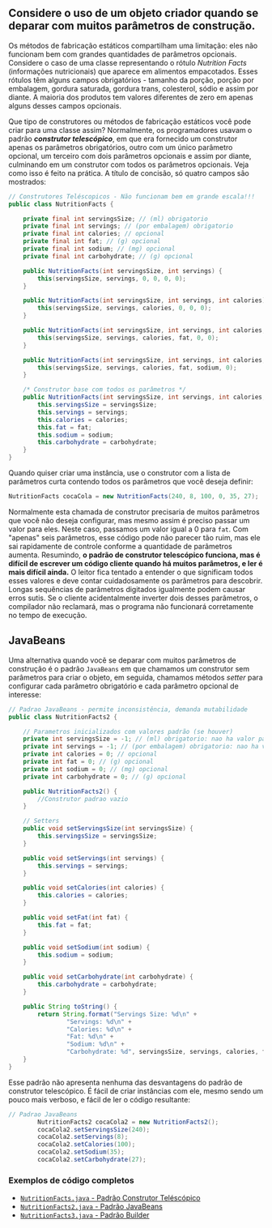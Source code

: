 ## Considere o uso de um objeto criador quando se deparar com muitos parâmetros de construção. 

Os métodos de fabricação estáticos compartilham uma limitação: eles não funcionam bem com grandes quantidades de parâmetros opcionais. Considere o caso de uma classe representando o rótulo *Nutrition Facts* (informações nutricionais) que aparece em alimentos empacotados. Esses rótulos têm alguns campos obrigatórios - tamanho da porção, porção por embalagem, gordura saturada, gordura trans, colesterol, sódio e assim por diante. A maioria dos produtos tem valores diferentes de zero em apenas alguns desses campos opcionais. 

Que tipo de construtores ou métodos de fabricação estáticos você pode criar para uma classe assim? Normalmente, os programadores usavam o padrão ***construtor telescópico***, em que era fornecido um construtor apenas os parâmetros obrigatórios, outro com um único parâmetro opcional, um terceiro com dois parâmetros opcionais e assim por diante, culminando em um construtor com todos os parâmetros opcionais. Veja como isso é feito na prática. A título de concisão, só quatro campos são mostrados: 

```java
// Construtores Teléscopicos - Não funcionam bem em grande escala!!!
public class NutritionFacts {

    private final int servingsSize; // (ml) obrigatorio
    private final int servings; // (por embalagem) obrigatorio
    private final int calories; // opcional
    private final int fat; // (g) opcional
    private final int sodium; // (mg) opcional
    private final int carbohydrate; // (g) opcional

    public NutritionFacts(int servingsSize, int servings) {
        this(servingsSize, servings, 0, 0, 0, 0);
    }

    public NutritionFacts(int servingsSize, int servings, int calories) {
        this(servingsSize, servings, calories, 0, 0, 0);
    }

    public NutritionFacts(int servingsSize, int servings, int calories, int fat) {
        this(servingsSize, servings, calories, fat, 0, 0);
    }

    public NutritionFacts(int servingsSize, int servings, int calories, int fat, int sodium) {
        this(servingsSize, servings, calories, fat, sodium, 0);
    }

    /* Construtor base com todos os parâmetros */
    public NutritionFacts(int servingsSize, int servings, int calories, int fat, int sodium, int carbohydrate) {
        this.servingsSize = servingsSize;
        this.servings = servings;
        this.calories = calories;
        this.fat = fat;
        this.sodium = sodium;
        this.carbohydrate = carbohydrate;
    }
}
```

Quando quiser criar uma instância, use o construtor com a lista de parâmetros curta contendo todos os parâmetros que você deseja definir: 

```java
NutritionFacts cocaCola = new NutritionFacts(240, 8, 100, 0, 35, 27);
```
Normalmente esta chamada de construtor precisaria de muitos parâmetros que você não deseja configurar, mas mesmo assim é preciso passar um valor para eles. Neste caso, passamos um valor igual a 0 para `fat`. Com "apenas" seis parâmetros, esse código pode não parecer tão ruim, mas ele sai rapidamente de controle conforme a quantidade de parâmetros aumenta.
Resumindo, **o padrão de construtor telescópico funciona, mas é difícil de escrever um código cliente quando há muitos parâmetros, e ler é mais difícil ainda.** O leitor fica tentado a entender o que significam todos esses valores e deve contar cuidadosamente os parâmetros para descobrir. Longas sequências de parâmetros digitados igualmente podem causar erros sutis. Se o cliente acidentalmente inverter dois desses parâmetros, o compilador não reclamará, mas o programa não funcionará corretamente no tempo de execução.

## JavaBeans
Uma alternativa quando vocẽ se deparar com muitos parâmetros de construção é o padrão `JavaBeans` em que chamamos um construtor sem parâmetros para criar o objeto, em seguida, chamamos métodos *setter* para configurar cada parâmetro obrigatório e cada parâmetro opcional de interesse: 

```java
// Padrao JavaBeans - permite inconsistência, demanda mutabilidade
public class NutritionFacts2 {

    // Parametros inicializados com valores padrão (se houver)
    private int servingsSize = -1; // (ml) obrigatorio: nao ha valor padrao
    private int servings = -1; // (por embalagem) obrigatorio: nao ha valor padrao
    private int calories = 0; // opcional
    private int fat = 0; // (g) opcional
    private int sodium = 0; // (mg) opcional
    private int carbohydrate = 0; // (g) opcional

    public NutritionFacts2() {
        //Construtor padrao vazio
    }

    // Setters
    public void setServingsSize(int servingsSize) {
        this.servingsSize = servingsSize;
    }

    public void setServings(int servings) {
        this.servings = servings;
    }

    public void setCalories(int calories) {
        this.calories = calories;
    }

    public void setFat(int fat) {
        this.fat = fat;
    }

    public void setSodium(int sodium) {
        this.sodium = sodium;
    }

    public void setCarbohydrate(int carbohydrate) {
        this.carbohydrate = carbohydrate;
    }

    public String toString() {
        return String.format("Servings Size: %d\n" +
                "Servings: %d\n" +
                "Calories: %d\n" +
                "Fat: %d\n" +
                "Sodium: %d\n" +
                "Carbohydrate: %d", servingsSize, servings, calories, fat, sodium, carbohydrate);
    }
}
```
Esse padrão não apresenta nenhuma das desvantagens do padrão de construtor telescópico. É fácil de criar instâncias com ele, mesmo sendo um pouco mais verboso, e fácil de ler o código resultante: 

```java
// Padrao JavaBeans
        NutritionFacts2 cocaCola2 = new NutritionFacts2();
        cocaCola2.setServingsSize(240);
        cocaCola2.setServings(8);
        cocaCola2.setCalories(100);
        cocaCola2.setSodium(35);
        cocaCola2.setCarbohydrate(27);
```

### Exemplos de código completos
* [`NutritionFacts.java` - Padrão Construtor Teléscópico](https://github.com/eduardowgmendes/effective-java/blob/master/sources/chapter_one/item_two/NutritionFacts.java#L1)
* [`NutritionFacts2.java` - Padrão JavaBeans](https://github.com/eduardowgmendes/effective-java/blob/master/sources/chapter_one/item_two/NutritionFacts2.java#L4)
* [`NutritionFacts3.java` - Padrão Builder](https://github.com/eduardowgmendes/effective-java/blob/master/sources/chapter_one/item_two/NutritionFacts3.java#L3)
